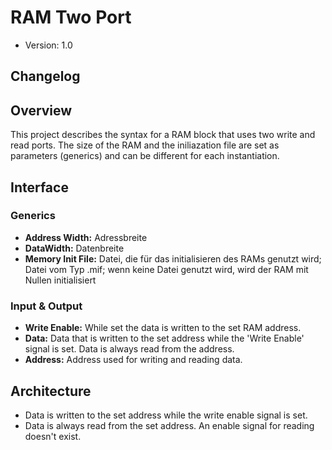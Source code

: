 # RAM Two Port

- Version: 1.0

## Changelog



## Overview

This project describes the syntax for a RAM block that uses two write and read ports. The size of the RAM and the iniliazation file are set as parameters (generics) and can be different for each instantiation. 

## Interface

### Generics

- **Address Width:** Adressbreite
- **DataWidth:** Datenbreite
- **Memory Init File:** Datei, die für das initialisieren des RAMs genutzt wird; Datei vom Typ .mif; wenn keine Datei genutzt wird, wird der RAM mit Nullen initialisiert

### Input & Output

- **Write Enable:** While set the data is written to the set RAM address.
- **Data:** Data that is written to the set address while the 'Write Enable' signal is set. Data is always read from the address.
- **Address:** Address used for writing and reading data.

## Architecture

- Data is written to the set address while the write enable signal is set.
- Data is always read from the set address. An enable signal for reading doesn't exist.